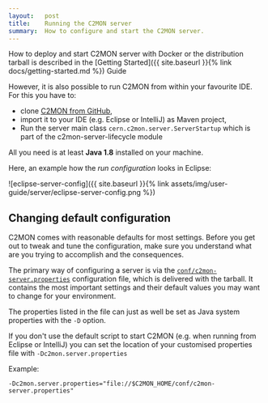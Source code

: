 ```yaml
---
layout:   post
title:    Running the C2MON server
summary:  How to configure and start the C2MON server.
---
```



How to deploy and start C2MON server with Docker or the distribution tarball is described in the [Getting Started]({{ site.baseurl }}{% link docs/getting-started.md %}) Guide

However, it is also possible to run C2MON from within your favourite IDE. For this you have to:

- clone [C2MON from GitHub](http://github.com/c2mon/c2mon),
- import it to your IDE (e.g. Eclipse or IntelliJ) as Maven project,
- Run the server main class `cern.c2mon.server.ServerStartup` which is part of the c2mon-server-lifecycle module

All you need is at least **Java 1.8** installed on your machine.

Here, an example how the _run configuration_ looks in Eclipse:

![eclipse-server-config]({{ site.baseurl }}{% link assets/img/user-guide/server/eclipse-server-config.png %})

## Changing default configuration

C2MON comes with reasonable defaults for most settings.
Before you get out to tweak and tune the configuration, make sure you understand what are you trying to accomplish and the consequences.

The primary way of configuring a server is via the [`conf/c2mon-server.properties`](https://github.com/c2mon/c2mon/blob/master/c2mon-server/distribution/tar/conf/c2mon-server.properties) configuration file, which is delivered with the tarball.
It contains the most important settings and their default values you may want to change for your environment.

The properties listed in the file can just as well be set as Java system properties with the `-D` option.

If you don't use the default script to start C2MON (e.g. when running from Eclipse or IntelliJ) you can set the location of your customised properties file with `-Dc2mon.server.properties`

Example:
```
-Dc2mon.server.properties="file://$C2MON_HOME/conf/c2mon-server.properties"
```
